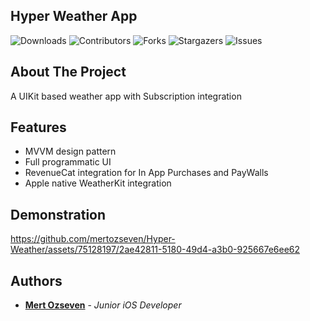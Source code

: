 ## Hyper Weather App


![Downloads](https://img.shields.io/github/downloads/mertozseven/Hyper-Weather/total) ![Contributors](https://img.shields.io/github/contributors/mertozseven/Hyper-Weather?color=dark-green) ![Forks](https://img.shields.io/github/forks/mertozseven/Hyper-Weather?style=social) ![Stargazers](https://img.shields.io/github/stars/mertozseven/Hyper-Weather?style=social) ![Issues](https://img.shields.io/github/issues/mertozseven/Hyper-Weather) 

## About The Project

A UIKit based weather app with Subscription integration

## Features

- MVVM design pattern
- Full programmatic UI
- RevenueCat integration for In App Purchases and PayWalls
- Apple native WeatherKit integration

## Demonstration

https://github.com/mertozseven/Hyper-Weather/assets/75128197/2ae42811-5180-49d4-a3b0-925667e6ee62
  
## Authors

* **[Mert Ozseven](https://github.com/mertozseven/)** - *Junior iOS Developer*
